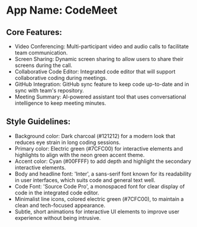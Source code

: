 # **App Name**: CodeMeet

## Core Features:

- Video Conferencing: Multi-participant video and audio calls to facilitate team communication.
- Screen Sharing: Dynamic screen sharing to allow users to share their screens during the call.
- Collaborative Code Editor: Integrated code editor that will support collaborative coding during meetings.
- GitHub Integration: GitHub sync feature to keep code up-to-date and in sync with team's repository.
- Meeting Summary: AI-powered assistant tool that uses conversational intelligence to keep meeting minutes.

## Style Guidelines:

- Background color: Dark charcoal (#121212) for a modern look that reduces eye strain in long coding sessions.
- Primary color: Electric green (#7CFC00) for interactive elements and highlights to align with the neon green accent theme.
- Accent color: Cyan (#00FFFF) to add depth and highlight the secondary interactive elements.
- Body and headline font: 'Inter', a sans-serif font known for its readability in user interfaces, which suits code and general text well.
- Code Font: 'Source Code Pro', a monospaced font for clear display of code in the integrated code editor.
- Minimalist line icons, colored electric green (#7CFC00), to maintain a clean and tech-focused appearance.
- Subtle, short animations for interactive UI elements to improve user experience without being intrusive.
